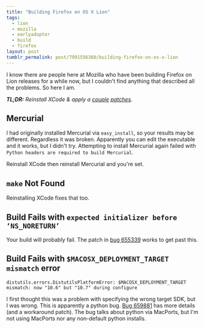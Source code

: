 ```yaml
---
title: "Building Firefox on OS X Lion"
tags:
  - lion
  - mozilla
  - earlyadopter
  - build
  - firefox
layout: post
tumblr_permalink: post/7991556360/building-firefox-on-os-x-lion
---
```


I know there are people here at Mozilla who have been building Firefox on Lion releases for a while now, but I couldn't find anything that described all the problems. So here I am.

_**TL;DR:** Reinstall XCode & apply a [couple](https://bugzilla.mozilla.org/attachment.cgi?id=547774) [patches](https://bugzilla.mozilla.org/attachment.cgi?id=547889)._

## Mercurial

I had originally installed Mercurial via `easy_install`, so your results may be different. Regardless it was broken. Apparently you can edit the executable and it works, but I didn't try. Attempting to install Mercurial again failed with `Python headers are required to build Mercurial`.

Reinstall XCode then reinstall Mercurial and you're set.

## `make` Not Found

Reinstalling XCode fixes that too.

## Build Fails with `expected initializer before ‘NS_NORETURN’`

Your build will probably fail. The patch in [bug 655339](https://bugzilla.mozilla.org/show_bug.cgi?id=655339) works to get past this.

## Build Fails with `$MACOSX_DEPLOYMENT_TARGET mismatch` error

`distutils.errors.DistutilsPlatformError: $MACOSX_DEPLOYMENT_TARGET mismatch: now "10.6" but "10.7" during configure`

I first thought this was a problem with specifying the wrong target SDK, but I was wrong. This is apparently a python bug. [Bug 659881](https://bugzilla.mozilla.org/show_bug.cgi?id=659881) has more details (and a workaround patch). The bug talks about python via MacPorts, but I'm not using MacPorts nor any non-default python installs.
